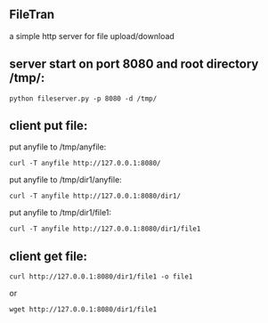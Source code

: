 
## FileTran

a simple http server for file upload/download


## server start on port 8080 and root directory /tmp/:

```console
python fileserver.py -p 8080 -d /tmp/
```

## client put file:

put anyfile to /tmp/anyfile:
```console
curl -T anyfile http://127.0.0.1:8080/
```
put anyfile to /tmp/dir1/anyfile:
```console
curl -T anyfile http://127.0.0.1:8080/dir1/
```
put anyfile to /tmp/dir1/file1:
```console
curl -T anyfile http://127.0.0.1:8080/dir1/file1
```

## client get file:
```console
curl http://127.0.0.1:8080/dir1/file1 -o file1
```

or 
```console
wget http://127.0.0.1:8080/dir1/file1
```


